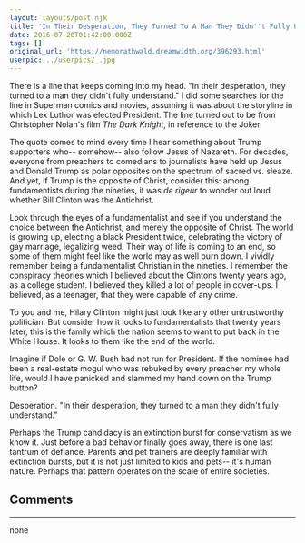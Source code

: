 ```yaml
---
layout: layouts/post.njk
title: 'In Their Desperation, They Turned To A Man They Didn''t Fully Understand'
date: 2016-07-20T01:42:00.000Z
tags: []
original_url: 'https://nemorathwald.dreamwidth.org/396293.html'
userpic: ../userpics/_.jpg
---
```

There is a line that keeps coming into my head. "In their desperation, they turned to a man they didn't fully understand." I did some searches for the line in Superman comics and movies, assuming it was about the storyline in which Lex Luthor was elected President. The line turned out to be from Christopher Nolan's film _The Dark Knight_, in reference to the Joker.

The quote comes to mind every time I hear something about Trump supporters who-- somehow-- also follow Jesus of Nazareth. For decades, everyone from preachers to comedians to journalists have held up Jesus and Donald Trump as polar opposites on the spectrum of sacred vs. sleaze. And yet, if Trump is the opposite of Christ, consider this: among fundamentists during the nineties, it was _de rigeur_ to wonder out loud whether Bill Clinton was the Antichrist.

Look through the eyes of a fundamentalist and see if you understand the choice between the Antichrist, and merely the opposite of Christ. The world is growing up, electing a black President twice, celebrating the victory of gay marriage, legalizing weed. Their way of life is coming to an end, so some of them might feel like the world may as well burn down. I vividly remember being a fundamentalist Christian in the nineties. I remember the conspiracy theories which I believed about the Clintons twenty years ago, as a college student. I believed they killed a lot of people in cover-ups. I believed, as a teenager, that they were capable of any crime.

To you and me, Hilary Clinton might just look like any other untrustworthy politician. But consider how it looks to fundamentalists that twenty years later, this is the family which the nation seems to want to put back in the White House. It looks to them like the end of the world.

Imagine if Dole or G. W. Bush had not run for President. If the nominee had been a real-estate mogul who was rebuked by every preacher my whole life, would I have panicked and slammed my hand down on the Trump button?

Desperation. "In their desperation, they turned to a man they didn't fully understand."

Perhaps the Trump candidacy is an extinction burst for conservatism as we know it. Just before a bad behavior finally goes away, there is one last tantrum of defiance. Parents and pet trainers are deeply familiar with extinction bursts, but it is not just limited to kids and pets-- it's human nature. Perhaps that pattern operates on the scale of entire societies.

## Comments

---

none
